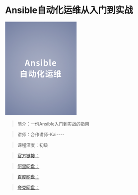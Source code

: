 # Ansible自动化运维从入门到实战

![img](../../assets/CgoCgV6W0EGAJes2AADQ9Ov6QAo191.png)

> 简介：一份Ansible入门到实战的指南

> 讲师：合作讲师-Kai----

> 课程深度：初级

> [官方链接：]()

> [阿里网盘：]()

> [百度网盘：]()

> [夸克网盘：]()
